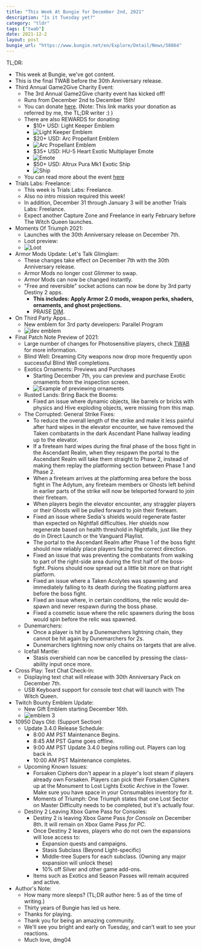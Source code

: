 ```yaml
---
title: "This Week At Bungie for December 2nd, 2021"
description: "Is it Tuesday yet?"
category: "tldr"
tags: ["twab"]
date: 2021-12-2
layout: post
bungie_url: "https://www.bungie.net/en/Explore/Detail/News/50864"
---
```

TL;DR:
- This week at Bungie, we've got content.
- This is the final TWAB before the 30th Anniversary release.
- Third Annual Game2Give Charity Event:
    - The 3rd Annual Game2Give charity event has kicked off!
    - Runs from December 2nd to December 15th!
    - You can donate [here](https://bungiefoundation.donordrive.com/participant/MoSadie). (Note: This link marks your donation as referred by me, the TL;DR writer :) )
    - There are also REWARDS for donating:
        - $10+ USD: Light Keeper Emblem
        - ![Light Keeper Emblem](https://www.bungie.net/pubassets/pkgs/154/154821/g2g2020emblem.png?cv=3983621215&av=1186589828)
        - $20+ USD: Arc Propellant Emblem
        - ![Arc Propellant Emblem](https://www.bungie.net/pubassets/pkgs/154/154821/g2g2021emblem.png?cv=3983621215&av=1186589828)
        - $35+ USD: HU-5 Heart Exotic Multiplayer Emote
        - ![Emote](/assets/game2give-2021/hi-5-emote.gif)
        - $50+ USD: Altrux Pura Mk1 Exotic Ship
        - ![Ship](https://www.bungie.net/pubassets/pkgs/154/154821/game2give_ship_social_16-9.jpg?cv=3983621215&av=1186589828)
    - You can read more about the event [here](https://www.bungie.net/en-us/Explore/Detail/News/50861)
- Trials Labs: Freelance:
    - This week is Trials Labs: Freelance.
    - Also no intro mission required this week!
    - In addition, December 31 through January 3 will be another Trials Labs: Freelance.
    - Expect another Capture Zone and Freelance in early February before The Witch Queen launches.
- Moments Of Triumph 2021:
    - Launches with the 30th Anniversary release on December 7th.
    - Loot preview:
    - ![Loot](https://www.bungie.net/pubassets/pkgs/154/154838/TWAB_21_12_02_Gear.jpg?cv=3983621215&av=1186589828)
- Armor Mods Update: Let's Talk Glimglam:
    - These changes take effect on December 7th with the 30th Anniversary release.
    - Armor Mods no longer cost Glimmer to swap.
    - Armor Mods can now be changed instantly.
    - "Free and reversible" socket actions can now be done by 3rd party Destiny 2 apps.
        - **This includes: Apply Armor 2.0 mods, weapon perks, shaders, ornaments, and ghost projections.**
        - PRAISE [DIM](https://destinyitemmanager.com/).
- On Third Party Apps...
    - New emblem for 3rd party developers: Parallel Program
    - ![dev emblem](https://www.bungie.net/pubassets/pkgs/154/154838/3rdPartyAppDevelopers.jpg?cv=3983621215&av=1186589828)
- Final Patch Note Preview of 2021:
    - Large number of changes for Photosensitive players, check [TWAB](https://www.bungie.net/en/Explore/Detail/News/50864) for more information.
    - Blind Well: Dreaming City weapons now drop more frequently upon successful Blind Well completions.
    - Exotics Ornaments: Previews and Purchases
        - Starting December 7th, you can preview and purchase Exotic ornaments from the inspection screen.
        - ![Example of previewing ornaments](https://www.bungie.net/pubassets/pkgs/154/154838/Hawkmoon_silver_English.jpg?cv=3983621215&av=1186589828)
    - Rusted Lands: Bring Back the Booms:
        - Fixed an issue where dynamic objects, like barrels or bricks with physics and Hive exploding objects, were missing from this map.
    - The Corrupted: General Strike Fixes:
        - To reduce the overall length of the strike and make it less painful after hard wipes in the elevator encounter, we have removed the Taken combatants in the dark Ascendant Plane hallway leading up to the elevator. 
        - If a fireteam hard wipes during the final phase of the boss fight in the Ascendant Realm, when they respawn the portal to the Ascendant Realm will take them straight to Phase 2, instead of making them replay the platforming section between Phase 1 and Phase 2. 
        - When a fireteam arrives at the platforming area before the boss fight in The Adytum, any fireteam members or Ghosts left behind in earlier parts of the strike will now be teleported forward to join their fireteam. 
        - When players begin the elevator encounter, any straggler players or their Ghosts will be pulled forward to join their fireteam. 
        - Fixed an issue where Sedia's shields would regenerate faster than expected on Nightfall difficulties. Her shields now regenerate based on health threshold in Nightfalls, just like they do in Direct Launch or the Vanguard Playlist. 
        - The portal to the Ascendant Realm after Phase 1 of the boss fight should now reliably place players facing the correct direction. 
        - Fixed an issue that was preventing the combatants from walking to part of the right-side area during the first half of the boss-fight. Psions should now spread out a little bit more on that right platform. 
        - Fixed an issue where a Taken Acolytes was spawning and immediately falling to its death during the floating platform area before the boss fight.
        - Fixed an issue where, in certain conditions, the relic would de-spawn and never respawn during the boss phase. 
        - Fixed a cosmetic issue where the relic spawners during the boss would spin before the relic was spawned.
    - Dunemarchers:
        - Once a player is hit by a Dunemarchers lightning chain, they cannot be hit again by Dunemarchers for 2s.
        - Dunemarchers lightning now only chains on targets that are alive.
    - Icefall Mantle:
        - Stasis overshield can now be cancelled by pressing the class-ability input once more.
- Cross Play: Text Chat Check-In:
    - Displaying text chat will release with 30th Anniversary Pack on December 7th.
    - USB Keyboard support for console text chat will launch with The Witch Queen.
- Twitch Bounty Emblem Update:
    - New Gift Emblem starting December 16th.
    - ![emblem 3](https://www.bungie.net/pubassets/pkgs/154/154838/NewTwitchEmblem.jpg?cv=3983621215&av=1186589828)
- 10950 Days Old: (Support Section)
    - Update 3.4.0 Release Schedule:
        - 8:00 AM PST Maintenance Begins.
        - 8:45 AM PST Game goes offline.
        - 9:00 AM PST Update 3.4.0 begins rolling out. Players can log back in.
        - 10:00 AM PST Maintenance completes.
    - Upcoming Known Issues:
        - Forsaken Ciphers don't appear in a player's loot steam if players already own Forsaken. Players can pick their Forsaken Ciphers up at the Monument to Lost Lights Exotic Archive in the Tower. Make sure you have space in your Consumables inventory for it.
        - Moments of Triumph: One Triumph states that one Lost Sector on Master Difficulty needs to be completed, but it's actually four.
    - Destiny 2 Leaving Xbox Game Pass for Consoles:
        - Destiny 2 is leaving Xbox Game Pass _for Console_ on December 8th. It will remain on Xbox Game Pass _for PC_.
        - Once Destiny 2 leaves, players who do not own the expansions will lose access to:
            - Expansion quests and campaigns.
            - Stasis Subclass (Beyond Light-specific)
            - Middle-tree Supers for each subclass. (Owning any major expansion will unlock these)
            - 10% off Silver and other game add-ons.
        - Items such as Exotics and Season Passes will remain acquired and active.
- Author's Note:
    - How many more sleeps? (TL;DR author here: 5 as of the time of writing.)
    - Thirty years of Bungie has led us here.
    - Thanks for playing.
    - Thank you for being an amazing community.
    - We'll see you bright and early on Tuesday, and can't wait to see your reactions.
    - Much love, dmg04